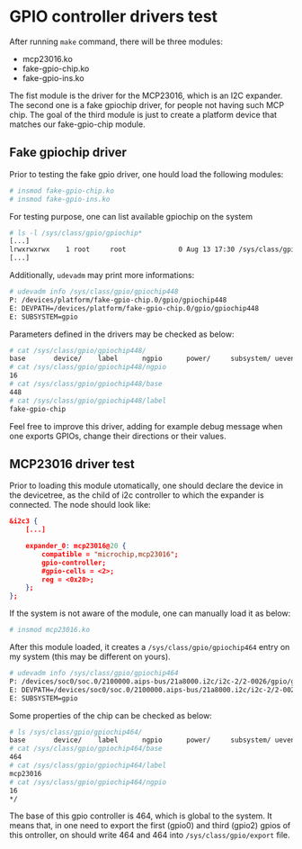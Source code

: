 # GPIO controller drivers test

After running `make` command, there will be three modules:

* mcp23016.ko
* fake-gpio-chip.ko
* fake-gpio-ins.ko

The fist module is the driver for the MCP23016, which is an I2C expander. The
second one is a fake gpiochip driver, for people not having such MCP chip.
The goal of the third module is just to create a platform device that matches
our fake-gpio-chip module.

## Fake gpiochip driver

Prior to testing the fake gpio driver, one hould load the following modules:

```bash
# insmod fake-gpio-chip.ko
# insmod fake-gpio-ins.ko
```

For testing purpose, one can list available gpiochip on the system

```bash
# ls -l /sys/class/gpio/gpiochip*
[...]
lrwxrwxrwx    1 root     root             0 Aug 13 17:30 /sys/class/gpio/gpiochip448 -> ../../devices/platform/fake-gpio-chip.0/gpio/gpiochip448
[...]
```

Additionally, `udevadm` may print more informations:

```bash
# udevadm info /sys/class/gpio/gpiochip448
P: /devices/platform/fake-gpio-chip.0/gpio/gpiochip448
E: DEVPATH=/devices/platform/fake-gpio-chip.0/gpio/gpiochip448
E: SUBSYSTEM=gpio
```

Parameters defined in the drivers may be checked as below:

```bash
# cat /sys/class/gpio/gpiochip448/
base       device/    label      ngpio      power/     subsystem/ uevent
# cat /sys/class/gpio/gpiochip448/ngpio 
16
# cat /sys/class/gpio/gpiochip448/base 
448
# cat /sys/class/gpio/gpiochip448/label 
fake-gpio-chip
```

Feel free to improve this driver, adding for example debug message when one
exports GPIOs, change their directions or their values.


## MCP23016 driver test

Prior to loading this module utomatically, one should declare the device
in the devicetree, as the child of i2c controller to which the expander is
connected. The node should look like:

```json
&i2c3 {
    [...]

    expander_0: mcp23016@20 {
        compatible = "microchip,mcp23016";
        gpio-controller;
        #gpio-cells = <2>;
        reg = <0x20>;
    };
};
```
If the system is not aware of the module, one can manually load it as below:

```bash
# insmod mcp23016.ko
```

After this module loaded, it creates a `/sys/class/gpio/gpiochip464` entry
on my system (this may be different on yours).

```bash
# udevadm info /sys/class/gpio/gpiochip464
P: /devices/soc0/soc.0/2100000.aips-bus/21a8000.i2c/i2c-2/2-0026/gpio/gpiochip464
E: DEVPATH=/devices/soc0/soc.0/2100000.aips-bus/21a8000.i2c/i2c-2/2-0026/gpio/gpiochip464
E: SUBSYSTEM=gpio
```
Some properties of the chip can be checked as below:

```bash
# ls /sys/class/gpio/gpiochip464/ 
base       device/    label      ngpio      power/     subsystem/ uevent
# cat /sys/class/gpio/gpiochip464/base 
464
# cat /sys/class/gpio/gpiochip464/label 
mcp23016
# cat /sys/class/gpio/gpiochip464/ngpio 
16
*/
```

The base of this gpio controller is 464, which is global to the system.
It means that, in one need to export the first (gpio0) and third (gpio2) gpios
of this ontroller, on should write 464 and 464 into `/sys/class/gpio/export`
file. 
